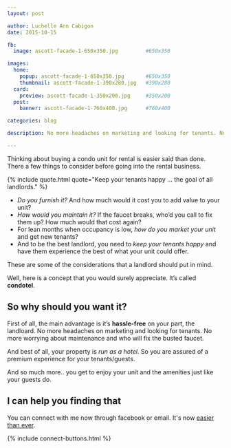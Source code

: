 ```yaml
---
layout: post

author: Luchelle Ann Cabigon
date: 2015-10-15

fb:
  image: ascott-facade-1-650x350.jpg         #650x350

images:
  home:
    popup: ascott-facade-1-650x350.jpg       #650x350
    thumbnail: ascott-facade-1-390x280.jpg   #390x280
  card:
    preview: ascott-facade-1-350x200.jpg     #350x200
  post:
    banner: ascott-facade-1-760x400.jpg      #760x400

categories: blog

description: No more headaches on marketing and looking for tenants. No more worrying about maintenance and who will fix the busted faucet.

---
```

Thinking about buying a condo unit for rental is easier said than done. There a few things to consider before going into the rental business.

{% include quote.html quote="Keep your tenants happy ... the goal of all landlords." %}

- *Do you furnish it?* And how much would it cost you to add value to your unit? 
- *How would you maintain it?* If the faucet breaks, who’d you call to fix them up? How much would that cost again?
- For lean months when occupancy is low, *how do you market your unit* and get new tenants?
- And to be the best landlord, you need to *keep your tenants happy* and have them experience the best of what your unit could offer.

These are some of the considerations that a landlord should put in mind. 

Well, here is a concept that you would surely appreciate. It’s called **condotel**.

## So why should you want it?

First of all, the main advantage is it’s **hassle-free** on your part, the landloard. No more headaches on marketing and looking for tenants. No more worrying about maintenance and who will fix the busted faucet. 

And best of all, your property is *run as a hotel*. So you are assured of a premium experience for your tenants/guests.

And so much more.. you get to enjoy your unit and the amenities just like your guests do.

## I can help you finding that

You can connect with me now through facebook or email. It's now [easier than ever](communication). 

{% include connect-buttons.html %}

[communication]: https://www.cebuhomepages.com/blog/2015/10/01/how-connect-with-your-broker.html

